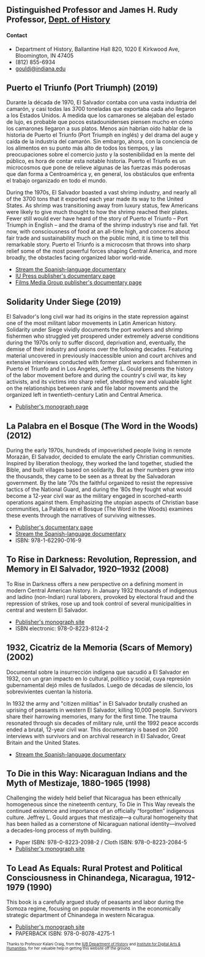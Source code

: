 
## Distinguished Professor and James H. Rudy Professor, [Dept. of History](https://history.indiana.edu/faculty_staff/faculty/gould_jeffrey.html)

#### Contact

- Department of History, Ballantine Hall 820, 1020 E Kirkwood Ave, Bloomington, IN 47405
- (812) 855-6934
- gouldj@indiana.edu

## Puerto el Triunfo (Port Triumph) (2019)

Durante la década de 1970, El Salvador contaba con una vasta industria del camarón, y casi todas las 3700 toneladas que exportaba cada año llegaron a los Estados Unidos. A medida que los camarones se alejaban del estado de lujo, es probable que pocos estadounidenses piensen mucho en cómo los camarones llegaron a sus platos. Menos aún habrían oído hablar de la historia de Puerto el Triunfo (Port Triumph en inglés) y del drama del auge y caída de la industria del camarón. Sin embargo, ahora, con la conciencia de los alimentos en su punto más alto de todos los tiempos, y las preocupaciones sobre el comercio justo y la sostenibilidad en la mente del público, es hora de contar esta notable historia. Puerto el Triunfo es un microcosmos que pone de relieve algunas de las fuerzas más poderosas que dan forma a Centroamérica y, en general, los obstáculos que enfrenta el trabajo organizado en todo el mundo.

During the 1970s, El Salvador boasted a vast shrimp industry, and nearly all of the 3700 tons that it exported each year made its way to the United States. As shrimp was transitioning away from luxury status, few Americans were likely to give much thought to how the shrimp reached their plates. Fewer still would ever have heard of the story of Puerto el Triunfo – Port Triumph in English – and the drama of the shrimp industry’s rise and fall. Yet now, with consciousness of food at an all-time high, and concerns about fair trade and sustainability much on the public mind, it is time to tell this remarkable story. Puerto el Triunfo is a microcosm that throws into sharp relief some of the most powerful forces shaping Central America, and more broadly, the obstacles facing organized labor world-wide.

- [Stream the Spanish-language documentary](https://archivomesoamericano.org/media_objects/r207tp34z)
- [IU Press publisher's documentary page](https://iupress.org/9780253046017/port-triumph/)
- [Films Media Group publisher's documentary page](https://ffh.films.com/id/24426/La_Palabra_en_el_Bosque_The_Word_in_the_Woods%E2%80%94in_Spanish_with_English_Subtitles.htm)


## Solidarity Under Siege (2019)
El Salvador's long civil war had its origins in the state repression against one of the most militant labor movements in Latin American history. Solidarity under Siege vividly documents the port workers and shrimp fishermen who struggled yet prospered under extremely adverse conditions during the 1970s only to suffer discord, deprivation and, eventually, the demise of their industry and unions over the following decades. Featuring material uncovered in previously inaccessible union and court archives and extensive interviews conducted with former plant workers and fishermen in Puerto el Triunfo and in Los Angeles, Jeffrey L. Gould presents the history of the labor movement before and during the country's civil war, its key activists, and its victims into sharp relief, shedding new and valuable light on the relationships between rank and file labor movements and the organized left in twentieth-century Latin and Central America.

- [Publisher's monograph page](https://doi.org/10.1017/9781108297394)

## La Palabra en el Bosque (The Word in the Woods) (2012)
During the early 1970s, hundreds of impoverished people living in remote Morazán, El Salvador, decided to emulate the early Christian communities. Inspired by liberation theology, they worked the land together, studied the Bible, and built villages based on solidarity. But as their numbers grew into the thousands, they came to be seen as a threat by the Salvadoran government. By the late ’70s the faithful organized to resist the repressive tactics of the National Guard, and during the ’80s they fought what would become a 12-year civil war as the military engaged in scorched-earth operations against them. Emphasizing the utopian aspects of Christian base communities, La Palabra en el Bosque (The Word in the Woods) examines these events through the narratives of surviving witnesses.

- [Publisher's documentary page](https://ffh.films.com/id/24426/La_Palabra_en_el_Bosque_The_Word_in_the_Woods—in_Spanish_with_English_Subtitles.htm)
- [Stream the Spanish-language documentary](https://www.youtube.com/watch?v=SG-SbV6WzTE)
- ISBN: 978-1-62290-016-9

## To Rise in Darkness: Revolution, Repression, and Memory in El Salvador, 1920–1932 (2008)

To Rise in Darkness offers a new perspective on a defining moment in modern Central American history. In January 1932 thousands of indigenous and ladino (non-Indian) rural laborers, provoked by electoral fraud and the repression of strikes, rose up and took control of several municipalities in central and western El Salvador.

- [Publisher's monograph site](https://doi.org/10.1215/9780822381242)
- ISBN electronic: 978-0-8223-8124-2

## 1932, Cicatriz de la Memoria (Scars of Memory) (2002)

Documental sobre la insurrección indígena que sacudió a El Salvador en 1932, con un gran impacto en lo cultural, político y social, cuya represión gubernamental dejó miles de fusilados. Luego de décadas de silencio, los sobrevivientes cuentan la historia.

In 1932 the army and "citizen militias" in El Salvador brutally crushed an uprising of peasants in western El Salvador, killing 10,000 people. Survivors share their harrowing memories, many for the first time. The trauma resonated through six decades of military rule, until the 1992 peace accords ended a brutal, 12-year civil war. This documentary is based on 200 interviews with survivors and on archival research in El Salvador, Great Britain and the United States.

- [Stream the Spanish-language documentary](https://www.youtube.com/watch?v=mLZTTxddCZg)

## To Die in this Way: Nicaraguan Indians and the Myth of Mestizaje, 1880-1965 (1998)

Challenging the widely held belief that Nicaragua has been ethnically homogeneous since the nineteenth century, To Die in This Way reveals the continued existence and importance of an officially “forgotten” indigenous culture. Jeffrey L. Gould argues that mestizaje—a cultural homogeneity that has been hailed as a cornerstone of Nicaraguan national identity—involved a decades-long process of myth building.

- Paper ISBN: 978-0-8223-2098-2 / Cloth ISBN: 978-0-8223-2084-5
- [Publisher's monograph site](https://www.dukeupress.edu/to-die-in-this-way)

## To Lead As Equals: Rural Protest and Political Consciousness in Chinandega, Nicaragua, 1912-1979 (1990)

This book is a carefully argued study of peasants and labor during the Somoza regime, focusing on popular movements in the economically strategic department of Chinandega in western Nicaragua.

- [Publisher's monograph site](https://uncpress.org/book/9780807842751/to-lead-as-equals/)
- PAPERBACK ISBN: 978-0-8078-4275-1

<sup><sub>Thanks to Professor Kalani Craig, from the [IUB Department of History](https://history.indiana.edu) and [Institute for Digital Arts & Humanities](https://idah.indiana.edu/index.html), for her valuable help in getting this website off the ground.</sub></sup>
